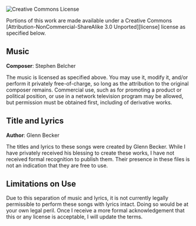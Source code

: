 ![Creative Commons License](http://i.creativecommons.org/l/by-nc-sa/3.0/88x31.png)

Portions of this work are made available under a Creative Commons
[Attribution-NonCommercial-ShareAlike 3.0 Unported][license] license as
specified below.

Music
-----

**Composer**: Stephen Belcher

The music is licensed as specified above. You may use it, modify it, and/or
perform it privately free-of-charge, so long as the attribution to the
original composer remains. Commercial use, such as for promoting a product or
political position, or use in a network television program may be allowed, but
permission must be obtained first, including of derivative works.

Title and Lyrics
----------------

**Author**: Glenn Becker

The titles and lyrics to these songs were created by Glenn Becker. While I
have privately received his blessing to create these works, I have not
received formal recognition to publish them. Their presence in these files is
not an indication that they are free to use.

Limitations on Use
------------------

Due to this separation of music and lyrics, it is not currently legally
permissible to perform these songs with lyrics intact. Doing so would be at
your own legal peril. Once I receive a more formal acknowledgement that this
or any license is acceptable, I will update the terms.
